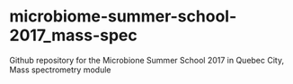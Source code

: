 # microbiome-summer-school-2017_mass-spec
Github repository for the Microbione Summer School 2017 in Quebec City, Mass spectrometry module
